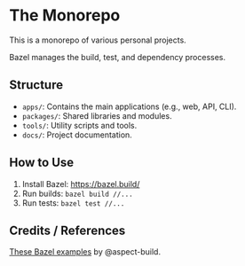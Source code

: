 # The Monorepo

This is a monorepo of various personal projects.

Bazel manages the build, test, and dependency processes.

## Structure

- `apps/`: Contains the main applications (e.g., web, API, CLI).
- `packages/`: Shared libraries and modules.
- `tools/`: Utility scripts and tools.
- `docs/`: Project documentation.

## How to Use

1. Install Bazel: https://bazel.build/
2. Run builds: `bazel build //...`
3. Run tests: `bazel test //...`

## Credits / References

[These Bazel examples](https://github.com/aspect-build/bazel-examples/blob/main/MODULE.bazel) by @aspect-build.
